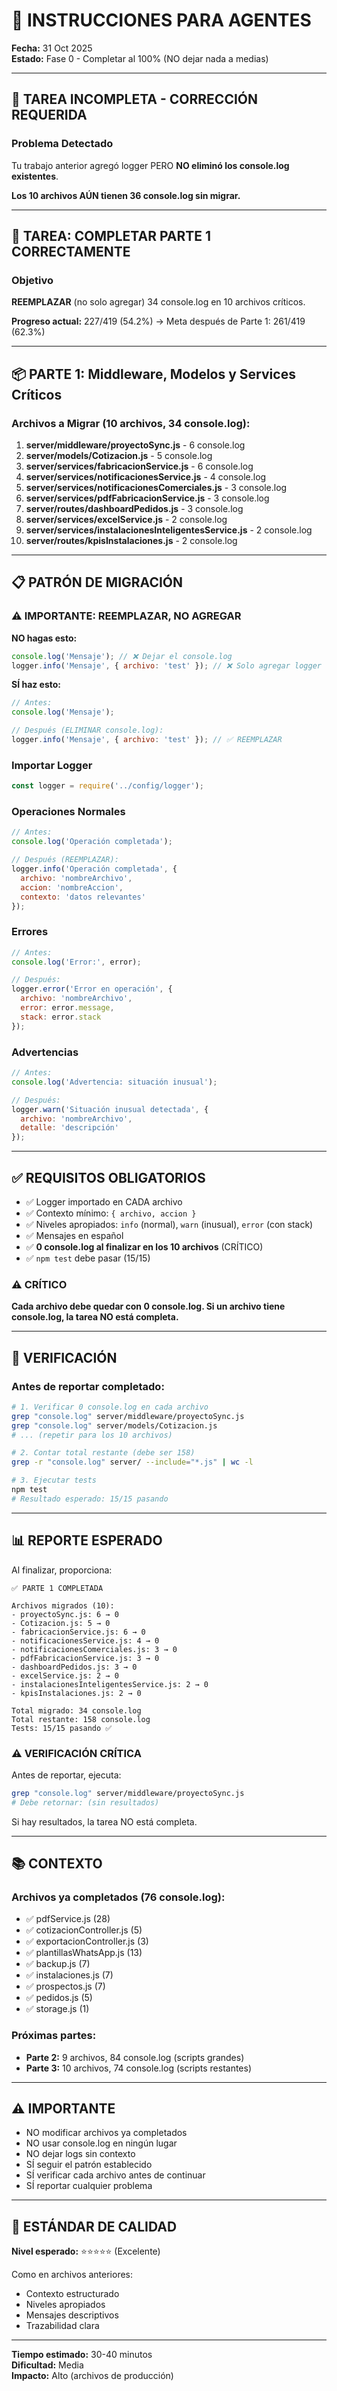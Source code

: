 # 🤖 INSTRUCCIONES PARA AGENTES

**Fecha:** 31 Oct 2025  
**Estado:** Fase 0 - Completar al 100% (NO dejar nada a medias)

---

## 🔴 TAREA INCOMPLETA - CORRECCIÓN REQUERIDA

### Problema Detectado
Tu trabajo anterior agregó logger PERO **NO eliminó los console.log existentes**.

**Los 10 archivos AÚN tienen 36 console.log sin migrar.**

---

## 🎯 TAREA: COMPLETAR PARTE 1 CORRECTAMENTE

### Objetivo
**REEMPLAZAR** (no solo agregar) 34 console.log en 10 archivos críticos.

**Progreso actual:** 227/419 (54.2%) → Meta después de Parte 1: 261/419 (62.3%)

---

## 📦 PARTE 1: Middleware, Modelos y Services Críticos

### Archivos a Migrar (10 archivos, 34 console.log):

1. **server/middleware/proyectoSync.js** - 6 console.log
2. **server/models/Cotizacion.js** - 5 console.log
3. **server/services/fabricacionService.js** - 6 console.log
4. **server/services/notificacionesService.js** - 4 console.log
5. **server/services/notificacionesComerciales.js** - 3 console.log
6. **server/services/pdfFabricacionService.js** - 3 console.log
7. **server/routes/dashboardPedidos.js** - 3 console.log
8. **server/services/excelService.js** - 2 console.log
9. **server/services/instalacionesInteligentesService.js** - 2 console.log
10. **server/routes/kpisInstalaciones.js** - 2 console.log

---

## 📋 PATRÓN DE MIGRACIÓN

### ⚠️ IMPORTANTE: REEMPLAZAR, NO AGREGAR

**NO hagas esto:**
```javascript
console.log('Mensaje'); // ❌ Dejar el console.log
logger.info('Mensaje', { archivo: 'test' }); // ❌ Solo agregar logger
```

**SÍ haz esto:**
```javascript
// Antes:
console.log('Mensaje');

// Después (ELIMINAR console.log):
logger.info('Mensaje', { archivo: 'test' }); // ✅ REEMPLAZAR
```

### Importar Logger
```javascript
const logger = require('../config/logger');
```

### Operaciones Normales
```javascript
// Antes:
console.log('Operación completada');

// Después (REEMPLAZAR):
logger.info('Operación completada', { 
  archivo: 'nombreArchivo',
  accion: 'nombreAccion',
  contexto: 'datos relevantes'
});
```

### Errores
```javascript
// Antes:
console.log('Error:', error);

// Después:
logger.error('Error en operación', {
  archivo: 'nombreArchivo',
  error: error.message,
  stack: error.stack
});
```

### Advertencias
```javascript
// Antes:
console.log('Advertencia: situación inusual');

// Después:
logger.warn('Situación inusual detectada', {
  archivo: 'nombreArchivo',
  detalle: 'descripción'
});
```

---

## ✅ REQUISITOS OBLIGATORIOS

- ✅ Logger importado en CADA archivo
- ✅ Contexto mínimo: `{ archivo, accion }`
- ✅ Niveles apropiados: `info` (normal), `warn` (inusual), `error` (con stack)
- ✅ Mensajes en español
- ✅ **0 console.log al finalizar en los 10 archivos** (CRÍTICO)
- ✅ `npm test` debe pasar (15/15)

### ⚠️ CRÍTICO
**Cada archivo debe quedar con 0 console.log. Si un archivo tiene console.log, la tarea NO está completa.**

---

## 🧪 VERIFICACIÓN

### Antes de reportar completado:

```bash
# 1. Verificar 0 console.log en cada archivo
grep "console.log" server/middleware/proyectoSync.js
grep "console.log" server/models/Cotizacion.js
# ... (repetir para los 10 archivos)

# 2. Contar total restante (debe ser 158)
grep -r "console.log" server/ --include="*.js" | wc -l

# 3. Ejecutar tests
npm test
# Resultado esperado: 15/15 pasando
```

---

## 📊 REPORTE ESPERADO

Al finalizar, proporciona:

```
✅ PARTE 1 COMPLETADA

Archivos migrados (10):
- proyectoSync.js: 6 → 0
- Cotizacion.js: 5 → 0
- fabricacionService.js: 6 → 0
- notificacionesService.js: 4 → 0
- notificacionesComerciales.js: 3 → 0
- pdfFabricacionService.js: 3 → 0
- dashboardPedidos.js: 3 → 0
- excelService.js: 2 → 0
- instalacionesInteligentesService.js: 2 → 0
- kpisInstalaciones.js: 2 → 0

Total migrado: 34 console.log
Total restante: 158 console.log
Tests: 15/15 pasando ✅
```

### ⚠️ VERIFICACIÓN CRÍTICA
Antes de reportar, ejecuta:
```bash
grep "console.log" server/middleware/proyectoSync.js
# Debe retornar: (sin resultados)
```

Si hay resultados, la tarea NO está completa.

---

## 📚 CONTEXTO

### Archivos ya completados (76 console.log):
- ✅ pdfService.js (28)
- ✅ cotizacionController.js (5)
- ✅ exportacionController.js (3)
- ✅ plantillasWhatsApp.js (13)
- ✅ backup.js (7)
- ✅ instalaciones.js (7)
- ✅ prospectos.js (7)
- ✅ pedidos.js (5)
- ✅ storage.js (1)

### Próximas partes:
- **Parte 2:** 9 archivos, 84 console.log (scripts grandes)
- **Parte 3:** 10 archivos, 74 console.log (scripts restantes)

---

## ⚠️ IMPORTANTE

- NO modificar archivos ya completados
- NO usar console.log en ningún lugar
- NO dejar logs sin contexto
- SÍ seguir el patrón establecido
- SÍ verificar cada archivo antes de continuar
- SÍ reportar cualquier problema

---

## 🎯 ESTÁNDAR DE CALIDAD

**Nivel esperado:** ⭐⭐⭐⭐⭐ (Excelente)

Como en archivos anteriores:
- Contexto estructurado
- Niveles apropiados
- Mensajes descriptivos
- Trazabilidad clara

---

**Tiempo estimado:** 30-40 minutos  
**Dificultad:** Media  
**Impacto:** Alto (archivos de producción)
